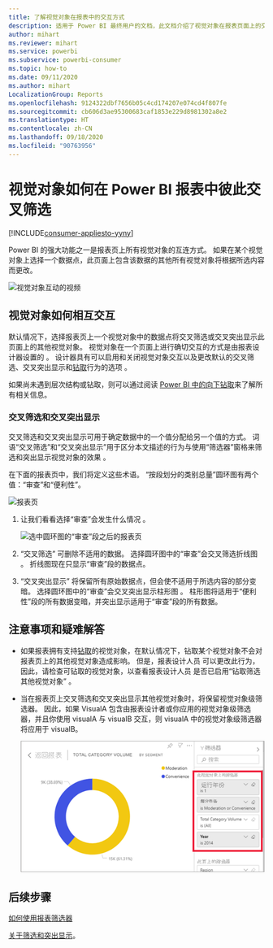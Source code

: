```yaml
---
title: 了解视觉对象在报表中的交互方式
description: 适用于 Power BI 最终用户的文档，此文档介绍了视觉对象在报表页面上的交互方式。
author: mihart
ms.reviewer: mihart
ms.service: powerbi
ms.subservice: powerbi-consumer
ms.topic: how-to
ms.date: 09/11/2020
ms.author: mihart
LocalizationGroup: Reports
ms.openlocfilehash: 9124322dbf7656b05c4cd174207e074cd4f807fe
ms.sourcegitcommit: cb606d3ae95300683caf1853e229d8981302a8e2
ms.translationtype: HT
ms.contentlocale: zh-CN
ms.lasthandoff: 09/18/2020
ms.locfileid: "90763956"
---
```

# <a name="how-visuals-cross-filter-each-other-in-a-power-bi-report"></a>视觉对象如何在 Power BI 报表中彼此交叉筛选

[!INCLUDE[consumer-appliesto-yyny](../includes/consumer-appliesto-yyny.md)]

Power BI 的强大功能之一是报表页上所有视觉对象的互连方式。 如果在某个视觉对象上选择一个数据点，此页面上包含该数据的其他所有视觉对象将根据所选内容而更改。 

![视觉对象互动的视频](media/end-user-interactions/interactions.gif)

## <a name="how-visuals-interact-with-each-other"></a>视觉对象如何相互交互

默认情况下，选择报表页上一个视觉对象中的数据点将交叉筛选或交叉突出显示此页面上的其他视觉对象。 视觉对象在一个页面上进行确切交互的方式是由报表设计器设置的  。 设计器具有可以启用和关闭视觉对象交互以及更改默认的交叉筛选、交叉突出显示和[钻取](end-user-drill.md)行为的选项  。 

如果尚未遇到层次结构或钻取，则可以通过阅读 [Power BI 中的向下钻取](end-user-drill.md)来了解所有相关信息。 

### <a name="cross-filtering-and-cross-highlighting"></a>交叉筛选和交叉突出显示

交叉筛选和交叉突出显示可用于确定数据中的一个值分配给另一个值的方式。 词语“交叉筛选”和“交叉突出显示”用于区分本文描述的行为与使用“筛选器”窗格来筛选和突出显示视觉对象的效果    。  

在下面的报表页中，我们将定义这些术语。 “按段划分的类别总量”圆环图有两个值：“审查”和“便利性”。 

![报表页](media/end-user-interactions/power-bi-interactions-before.png)

1. 让我们看看选择“审查”会发生什么情况  。

    ![选中圆环图的“审查”段之后的报表页](media/end-user-interactions/power-bi-interactions-after.png)

2. “交叉筛选”  可删除不适用的数据。 选择圆环图中的“审查”会交叉筛选折线图  。 折线图现在只显示“审查”段的数据点。 

3. “交叉突出显示”  将保留所有原始数据点，但会使不适用于所选内容的部分变暗。 选择圆环图中的“审查”会交叉突出显示柱形图  。 柱形图将适用于“便利性”段的所有数据变暗，并突出显示适用于“审查”段的所有数据。 


## <a name="considerations-and-troubleshooting"></a>注意事项和疑难解答
- 如果报表拥有支持[钻取](end-user-drill.md)的视觉对象，在默认情况下，钻取某个视觉对象不会对报表页上的其他视觉对象造成影响。 但是，报表设计人员  可以更改此行为，因此，请检查可钻取的视觉对象，以查看报表设计人员  是否已启用“钻取筛选其他视觉对象”  。
    
- 当在报表页上交叉筛选和交叉突出显示其他视觉对象时，将保留视觉对象级筛选器。 因此，如果 VisualA 包含由报表设计者或你应用的视觉对象级筛选器，并且你使用 visualA 与 visualB 交互，则 visualA 中的视觉对象级筛选器将应用于 visualB。

    ![已设置显示筛选器的报表页](media/end-user-interactions/power-bi-visual-filters.png)

## <a name="next-steps"></a>后续步骤
[如何使用报表筛选器](../consumer/end-user-report-filter.md)


[关于筛选和突出显示](end-user-report-filter.md)。
